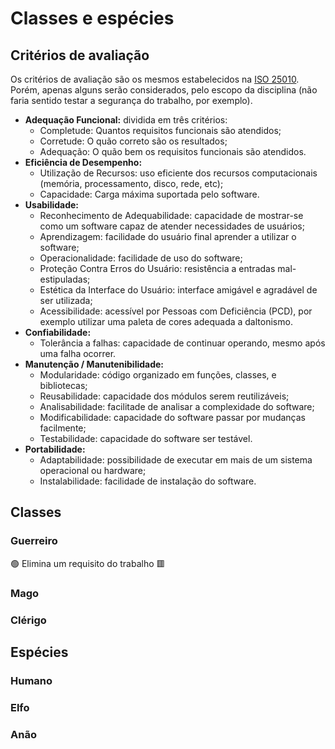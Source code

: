 # Classes e espécies

## Critérios de avaliação

Os critérios de avaliação são os mesmos estabelecidos na [ISO 25010](https://pt.wikipedia.org/wiki/ISO/IEC_25000). 
Porém, apenas alguns serão considerados, pelo escopo da disciplina (não faria sentido testar a segurança do trabalho,
por exemplo).

* **Adequação Funcional:** dividida em três critérios:
  * Completude: Quantos requisitos funcionais são atendidos;
  * Corretude: O quão correto são os resultados;
  * Adequação: O quão bem os requisitos funcionais são atendidos.
* **Eficiência de Desempenho:**
  * Utilização de Recursos: uso eficiente dos recursos computacionais (memória, processamento, disco, rede, etc);
  * Capacidade: Carga máxima suportada pelo software.
* **Usabilidade:**
  * Reconhecimento de Adequabilidade: capacidade de mostrar-se como um software capaz de atender necessidades de
    usuários;
  * Aprendizagem: facilidade do usuário final aprender a utilizar o software;
  * Operacionalidade: facilidade de uso do software;
  * Proteção Contra Erros do Usuário: resistência a entradas mal-estipuladas;
  * Estética da Interface do Usuário: interface amigável e agradável de ser utilizada;
  * Acessibilidade: acessível por Pessoas com Deficiência (PCD), por exemplo utilizar uma paleta de cores adequada
    a daltonismo.
* **Confiabilidade:**
  * Tolerância a falhas: capacidade de continuar operando, mesmo após uma falha ocorrer.
* **Manutenção / Manutenibilidade:**
  * Modularidade: código organizado em funções, classes, e bibliotecas;
  * Reusabilidade: capacidade dos módulos serem reutilizáveis;
  * Analisabilidade: facilitade de analisar a complexidade do software;
  * Modificabilidade: capacidade do software passar por mudanças facilmente;
  * Testabilidade: capacidade do software ser testável.
* **Portabilidade:**
  * Adaptabilidade: possibilidade de executar em mais de um sistema operacional ou hardware;
  * Instalabilidade: facilidade de instalação do software.

## Classes

### Guerreiro

🟢 Elimina um requisito do trabalho
🟥 

### Mago

### Clérigo

## Espécies

### Humano

### Elfo

### Anão
